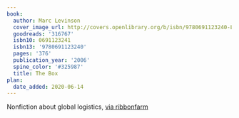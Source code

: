 ```yaml
---
book:
  author: Marc Levinson
  cover_image_url: http://covers.openlibrary.org/b/isbn/9780691123240-L.jpg
  goodreads: '316767'
  isbn10: 0691123241
  isbn13: '9780691123240'
  pages: '376'
  publication_year: '2006'
  spine_color: '#325987'
  title: The Box
plan:
  date_added: 2020-06-14
---
```


Nonfiction about global logistics, [via ribbonfarm](https://www.ribbonfarm.com/2009/07/07/the-epic-story-of-container-shipping/)
